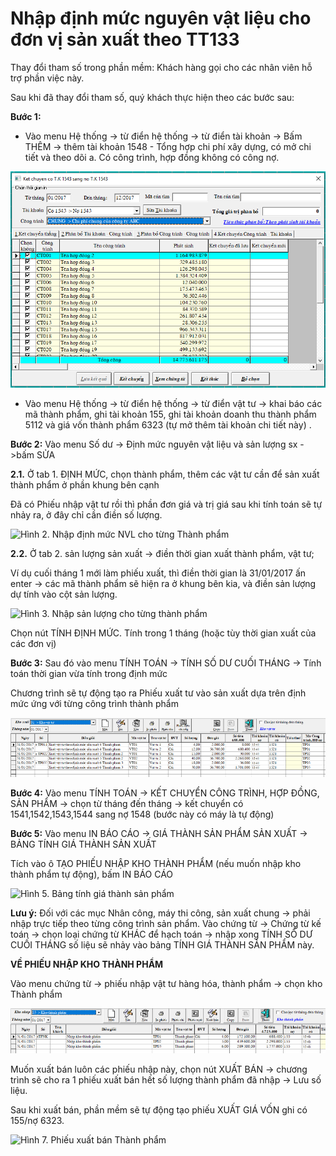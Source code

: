 # Nhập định mức nguyên vật liệu cho đơn vị sản xuất theo TT133

Thay đổi tham số trong phần mềm: Khách hàng gọi cho các nhân viên hỗ trợ phần việc này.

Sau khi đã thay đổi tham số, quý khách thực hiện theo các bước sau:

**Bước 1:**

* Vào menu Hệ thống -&gt; từ điển hệ thống -&gt; từ điển tài khoản -&gt; Bấm THÊM -&gt; thêm tài khoản 1548 - Tổng hợp chi phí xây dựng, có mở chi tiết và theo dõi a. Có công trình, hợp đồng không có công nợ.

![H&#xEC;nh 1. T&#x1EA1;o t&#xE0;i kho&#x1EA3;n 1548](../.gitbook/assets/image%20%2824%29.png)

* Vào menu Hệ thống -&gt; từ điển hệ thống -&gt; từ điển vật tư -&gt; khai báo các mã thành phẩm, ghi tài khoản 155, ghi tài khoản doanh thu thành phẩm 5112 và giá vốn thành phẩm 6323 \(tự mở thêm tài khoản chi tiết này\) .

**Bước 2:** Vào menu Số dư -&gt; Định mức nguyên vật liệu và sản lượng sx -&gt;bấm SỬA

**2.1.** Ở tab 1. ĐỊNH MỨC, chọn thành phẩm, thêm các vật tư cần để sản xuất thành phẩm ở phần khung bên cạnh

Đã có Phiếu nhập vật tư rồi thì phần đơn giá và trị giá sau khi tính toán sẽ tự nhảy ra, ở đây chỉ cần điền số lượng.

![H&#xEC;nh 2. Nh&#x1EAD;p &#x111;&#x1ECB;nh m&#x1EE9;c NVL cho t&#x1EEB;ng Th&#xE0;nh ph&#x1EA9;m](https://phanmemnhatnam.com/wp-content/uploads/2018/05/1.png)

**2.2.** Ở tab 2. sản l­ượng sản xuất -&gt; điền thời gian xuất thành phẩm, vật tư;

Ví dụ cuối tháng 1 mới làm phiếu xuất, thì điền thời gian là 31/01/2017 ấn enter -&gt; các mã thành phẩm sẽ hiện ra ở khung bên kia, và điền sản lượng dự tính vào cột sản lượng.

![H&#xEC;nh 3. Nh&#x1EAD;p s&#x1EA3;n l&#x1B0;&#x1EE3;ng cho t&#x1EEB;ng th&#xE0;nh ph&#x1EA9;m](https://phanmemnhatnam.com/wp-content/uploads/2018/05/1-1.png)

Chọn nút TÍNH ĐỊNH MỨC. Tính trong 1 tháng \(hoặc tùy thời gian xuất của các đơn vị\)

**Bước 3:** Sau đó vào menu TÍNH TOÁN -&gt; TÍNH SỐ DƯ CUỐI THÁNG -&gt; Tính toán thời gian vừa tính trong định mức

Chương trình sẽ tự động tạo ra Phiếu xuất tư vào sản xuất dựa trên định mức ứng với từng công trình thành phẩm

![H&#xEC;nh 4. Phi&#x1EBF;u Xu&#x1EA5;t v&#x1EAD;t t&#x1B0; t&#x1EF1; &#x111;&#x1ED9;ng](../.gitbook/assets/vt.png)

**Bước 4:** Vào menu TÍNH TOÁN -&gt; KẾT CHUYỂN CÔNG TRÌNH, HỢP ĐỒNG, SẢN PHẨM -&gt; chọn từ tháng đến tháng -&gt; kết chuyển có 1541,1542,1543,1544 sang nợ 1548 \(bước này có máy là tự động\)

**Bước 5:** Vào menu IN BÁO CÁO -&gt; GIÁ THÀNH SẢN PHẨM SẢN XUẤT -&gt; BẢNG TÍNH GIÁ THÀNH SẢN XUẤT

Tích vào ô TẠO PHIẾU NHẬP KHO THÀNH PHẨM \(nếu muốn nhập kho thành phẩm tự động\), bấm IN BÁO CÁO

![H&#xEC;nh 5. B&#x1EA3;ng t&#xED;nh gi&#xE1; th&#xE0;nh s&#x1EA3;n ph&#x1EA9;m](https://phanmemnhatnam.com/wp-content/uploads/2018/05/1-3.png)

**Lưu ý:** Đối với các mục Nhân công, máy thi công, sản xuất chung -&gt; phải nhập trực tiếp theo từng công trình sản phẩm. Vào chứng từ -&gt; Chứng từ kế toán -&gt; chọn loại chứng từ KHÁC để hạch toán -&gt; nhập xong TÍNH SỐ DƯ CUỐI THÁNG số liệu sẽ nhảy vào bảng TÍNH GIÁ THÀNH SẢN PHẨM này.

**VỀ PHIẾU NHẬP KHO THÀNH PHẨM**

Vào menu chứng từ -&gt; phiếu nhập vật tư hàng hóa, thành phẩm -&gt; chọn kho Thành phẩm

![H&#xEC;nh 6. Phi&#x1EBF;u Nh&#x1EAD;p kho th&#xE0;nh ph&#x1EA9;m t&#x1EF1; &#x111;&#x1ED9;ng](../.gitbook/assets/tp.png)

Muốn xuất bán luôn các phiếu nhập này, chọn nút XUẤT BÁN -&gt; chương trình sẽ cho ra 1 phiếu xuất bán hết số lượng thành phẩm đã nhập -&gt; Lưu số liệu.

Sau khi xuất bán, phần mềm sẽ tự động tạo phiếu XUẤT GIÁ VỐN ghi có 155/nợ 6323.

![H&#xEC;nh 7. Phi&#x1EBF;u xu&#x1EA5;t b&#xE1;n Th&#xE0;nh ph&#x1EA9;m](https://phanmemnhatnam.com/wp-content/uploads/2018/05/1-5.png)

